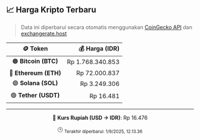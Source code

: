 

<!-- HARGA_KRIPTO -->
## 📈 Harga Kripto Terbaru

> Data ini diperbarui secara otomatis menggunakan [CoinGecko API](https://www.coingecko.com/) dan [exchangerate.host](https://exchangerate.host/)

<div align="center">

| 🪙 Token | 💰 Harga (IDR) |
|:------:|---------------:|
| 🟠 **Bitcoin (BTC)**   | Rp 1.768.340.853 |
| 🔵 **Ethereum (ETH)**  | Rp 72.000.837 |
| 🟣 **Solana (SOL)**    | Rp 3.249.306 |
| 🟢 **Tether (USDT)**   | Rp 16.481 |

---

💱 **Kurs Rupiah (USD → IDR)**: Rp 16.476

🕒 <sub>Terakhir diperbarui: 1/9/2025, 12.13.36</sub>

</div>
<!-- /HARGA_KRIPTO -->